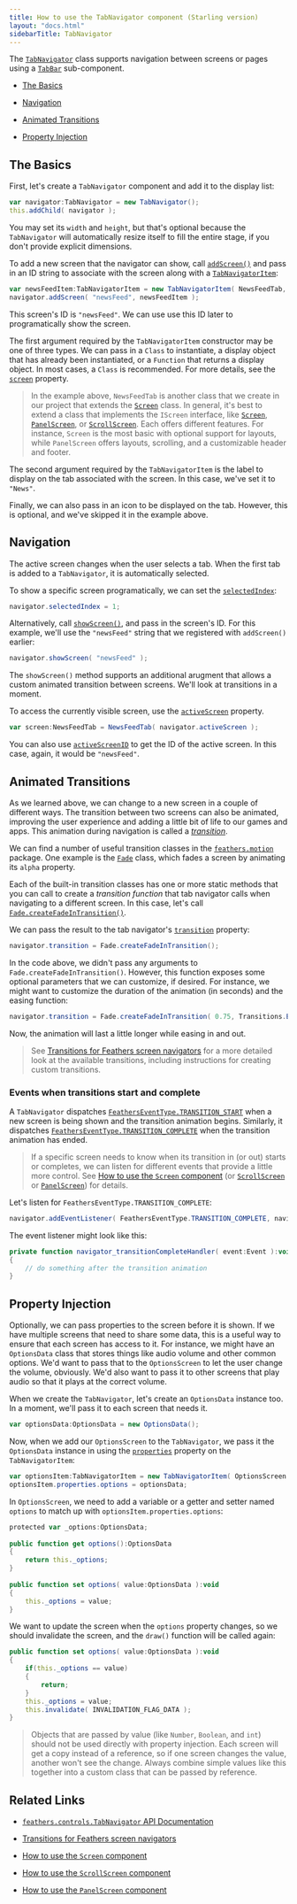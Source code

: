 ```yaml
---
title: How to use the TabNavigator component (Starling version)
layout: "docs.html"
sidebarTitle: TabNavigator
---
```


The [`TabNavigator`](/api-reference/feathers/controls/TabNavigator.html) class supports navigation between screens or pages using a [`TabBar`](./tab-bar.md) sub-component.

- [The Basics](#the-basics)

- [Navigation](#navigation)

- [Animated Transitions](#animated-transitions)

- [Property Injection](#property-injection)

## The Basics

First, let's create a `TabNavigator` component and add it to the display list:

```actionscript
var navigator:TabNavigator = new TabNavigator();
this.addChild( navigator );
```

You may set its `width` and `height`, but that's optional because the `TabNavigator` will automatically resize itself to fill the entire stage, if you don't provide explicit dimensions.

To add a new screen that the navigator can show, call [`addScreen()`](</api-reference/feathers/controls/TabNavigator.html#addScreen()>) and pass in an ID string to associate with the screen along with a [`TabNavigatorItem`](/api-reference/feathers/controls/TabNavigatorItem.html):

```actionscript
var newsFeedItem:TabNavigatorItem = new TabNavigatorItem( NewsFeedTab, "News" );
navigator.addScreen( "newsFeed", newsFeedItem );
```

This screen's ID is `"newsFeed"`. We can use use this ID later to programatically show the screen.

The first argument required by the `TabNavigatorItem` constructor may be one of three types. We can pass in a `Class` to instantiate, a display object that has already been instantiated, or a `Function` that returns a display object. In most cases, a `Class` is recommended. For more details, see the [`screen`](/api-reference/feathers/controls/TabNavigatorItem.html#screen) property.

> In the example above, `NewsFeedTab` is another class that we create in our project that extends the [`Screen`](./screen.md) class. In general, it's best to extend a class that implements the `IScreen` interface, like [`Screen`](./screen.md), [`PanelScreen`](./panel-screen.md), or [`ScrollScreen`](./scroll-screen.md). Each offers different features. For instance, `Screen` is the most basic with optional support for layouts, while `PanelScreen` offers layouts, scrolling, and a customizable header and footer.

The second argument required by the `TabNavigatorItem` is the label to display on the tab associated with the screen. In this case, we've set it to `"News"`.

Finally, we can also pass in an icon to be displayed on the tab. However, this is optional, and we've skipped it in the example above.

## Navigation

The active screen changes when the user selects a tab. When the first tab is added to a `TabNavigator`, it is automatically selected.

To show a specific screen programatically, we can set the [`selectedIndex`](/api-reference/feathers/controls/TabNavigator.html#selectedIndex):

```actionscript
navigator.selectedIndex = 1;
```

Alternatively, call [`showScreen()`](</api-reference/feathers/controls/TabNavigator.html#showScreen()>), and pass in the screen's ID. For this example, we'll use the `"newsFeed"` string that we registered with `addScreen()` earlier:

```actionscript
navigator.showScreen( "newsFeed" );
```

The `showScreen()` method supports an additional arugment that allows a custom animated transition between screens. We'll look at transitions in a moment.

To access the currently visible screen, use the [`activeScreen`](/api-reference/feathers/controls/supportClasses/BaseScreenNavigator.html#activeScreen) property.

```actionscript
var screen:NewsFeedTab = NewsFeedTab( navigator.activeScreen );
```

You can also use [`activeScreenID`](/api-reference/feathers/controls/supportClasses/BaseScreenNavigator.html#activeScreenID) to get the ID of the active screen. In this case, again, it would be `"newsFeed"`.

## Animated Transitions

As we learned above, we can change to a new screen in a couple of different ways. The transition between two screens can also be animated, improving the user experience and adding a little bit of life to our games and apps. This animation during navigation is called a [_transition_](./transitions.md).

We can find a number of useful transition classes in the [`feathers.motion`](/api-reference/feathers/motion/package-detail.html) package. One example is the [`Fade`](/api-reference/feathers/motion/Fade.html) class, which fades a screen by animating its `alpha` property.

Each of the built-in transition classes has one or more static methods that you can call to create a _transition function_ that tab navigator calls when navigating to a different screen. In this case, let's call [`Fade.createFadeInTransition()`](</api-reference/feathers/motion/Fade.html#createFadeInTransition()>).

We can pass the result to the tab navigator's [`transition`](/api-reference/feathers/controls/TabNavigator.html#transition) property:

```actionscript
navigator.transition = Fade.createFadeInTransition();
```

In the code above, we didn't pass any arguments to `Fade.createFadeInTransition()`. However, this function exposes some optional parameters that we can customize, if desired. For instance, we might want to customize the duration of the animation (in seconds) and the easing function:

```actionscript
navigator.transition = Fade.createFadeInTransition( 0.75, Transitions.EASE_IN_OUT );
```

Now, the animation will last a little longer while easing in and out.

> See [Transitions for Feathers screen navigators](./transitions.md) for a more detailed look at the available transitions, including instructions for creating custom transitions.

### Events when transitions start and complete

A `TabNavigator` dispatches [`FeathersEventType.TRANSITION_START`](/api-reference/feathers/controls/supportClasses/BaseScreenNavigator.html#event:transitionStart) when a new screen is being shown and the transition animation begins. Similarly, it dispatches [`FeathersEventType.TRANSITION_COMPLETE`](/api-reference/feathers/controls/supportClasses/BaseScreenNavigator.html#event:transitionComplete) when the transition animation has ended.

> If a specific screen needs to know when its transition in (or out) starts or completes, we can listen for different events that provide a little more control. See [How to use the `Screen` component](./screen.md) (or [`ScrollScreen`](./scroll-screen.md) or [`PanelScreen`](./panel-screen.md)) for details.

Let's listen for `FeathersEventType.TRANSITION_COMPLETE`:

```actionscript
navigator.addEventListener( FeathersEventType.TRANSITION_COMPLETE, navigator_transitionCompleteHandler );
```

The event listener might look like this:

```actionscript
private function navigator_transitionCompleteHandler( event:Event ):void
{
    // do something after the transition animation
}
```

## Property Injection

Optionally, we can pass properties to the screen before it is shown. If we have multiple screens that need to share some data, this is a useful way to ensure that each screen has access to it. For instance, we might have an `OptionsData` class that stores things like audio volume and other common options. We'd want to pass that to the `OptionsScreen` to let the user change the volume, obviously. We'd also want to pass it to other screens that play audio so that it plays at the correct volume.

When we create the `TabNavigator`, let's create an `OptionsData` instance too. In a moment, we'll pass it to each screen that needs it.

```actionscript
var optionsData:OptionsData = new OptionsData();
```

Now, when we add our `OptionsScreen` to the `TabNavigator`, we pass it the `OptionsData` instance in using the [`properties`](/api-reference/feathers/controls/TabNavigatorItem.html#properties) property on the `TabNavigatorItem`:

```actionscript
var optionsItem:TabNavigatorItem = new TabNavigatorItem( OptionsScreen );
optionsItem.properties.options = optionsData;
```

In `OptionsScreen`, we need to add a variable or a getter and setter named `options` to match up with `optionsItem.properties.options`:

```actionscript
protected var _options:OptionsData;
 
public function get options():OptionsData
{
    return this._options;
}
 
public function set options( value:OptionsData ):void
{
    this._options = value;
}
```

We want to update the screen when the `options` property changes, so we should invalidate the screen, and the `draw()` function will be called again:

```actionscript
public function set options( value:OptionsData ):void
{
    if(this._options == value)
    {
        return;
    }
    this._options = value;
    this.invalidate( INVALIDATION_FLAG_DATA );
}
```

> Objects that are passed by value (like `Number`, `Boolean`, and `int`) should not be used directly with property injection. Each screen will get a copy instead of a reference, so if one screen changes the value, another won't see the change. Always combine simple values like this together into a custom class that can be passed by reference.

## Related Links

- [`feathers.controls.TabNavigator` API Documentation](/api-reference/feathers/controls/TabNavigator.html)

- [Transitions for Feathers screen navigators](./transitions.md)

- [How to use the `Screen` component](./screen.md)

- [How to use the `ScrollScreen` component](./panel-screen.md)

- [How to use the `PanelScreen` component](./panel-screen.md)
